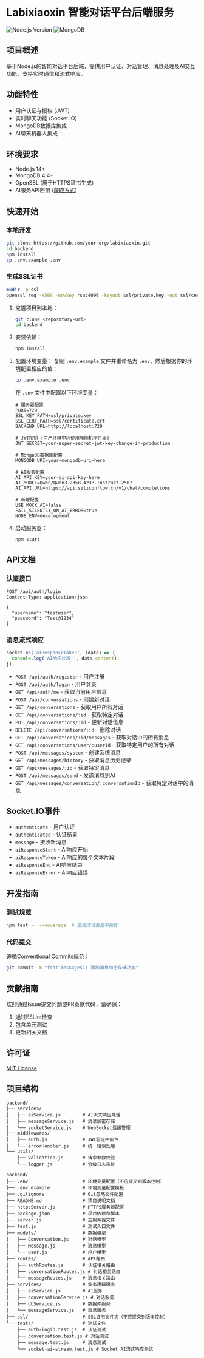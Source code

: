 # Labixiaoxin 智能对话平台后端服务

![Node.js Version](https://img.shields.io/badge/node-%3E%3D14-brightgreen)
![MongoDB](https://img.shields.io/badge/MongoDB-4.4%2B-green)

## 项目概述
基于Node.js的智能对话平台后端，提供用户认证、对话管理、消息处理及AI交互功能，支持实时通信和流式响应。

## 功能特性
- 用户认证与授权 (JWT)
- 实时聊天功能 (Socket.IO)
- MongoDB数据库集成
- AI聊天机器人集成

## 环境要求
- Node.js 14+ 
- MongoDB 4.4+
- OpenSSL (用于HTTPS证书生成)
- AI服务API密钥 ([获取方式](https://platform.siliconflow.com))

## 快速开始

### 本地开发
```bash
git clone https://github.com/your-org/labixiaoxin.git
cd backend
npm install
cp .env.example .env
```

### 生成SSL证书
```bash
mkdir -p ssl
openssl req -x509 -newkey rsa:4096 -keyout ssl/private.key -out ssl/certificate.crt -days 365 -nodes
```

1. 克隆项目到本地：
   ```bash
   git clone <repository-url>
   cd backend
   ```

2. 安装依赖：
   ```bash
   npm install
   ```

3. 配置环境变量：
   复制 `.env.example` 文件并重命名为 `.env`，然后根据你的环境配置相应的值：
   ```bash
   cp .env.example .env
   ```
   
   在 `.env` 文件中配置以下环境变量：
   ```env
   # 服务器配置
   PORT=729
   SSL_KEY_PATH=ssl/private.key
   SSL_CERT_PATH=ssl/certificate.crt
   BACKEND_URL=http://localhost:729

   # JWT密钥 (生产环境中应使用强随机字符串)
   JWT_SECRET=your-super-secret-jwt-key-change-in-production

   # MongoDB数据库配置
   MONGODB_URI=your-mongodb-uri-here

   # AI服务配置
   AI_API_KEY=your-ai-api-key-here
   AI_MODEL=Qwen/Qwen3-235B-A23B-Instruct-2507
   AI_API_URL=https://api.siliconflow.cn/v1/chat/completions

   # 新增配置
   USE_MOCK_AI=false
   FAIL_SILENTLY_ON_AI_ERROR=true
   NODE_ENV=development
   ```

4. 启动服务器：
   ```bash
   npm start
   ```

## API文档

### 认证接口
```http
POST /api/auth/login
Content-Type: application/json

{
  "username": "testuser",
  "password": "Test@1234"
}
```

### 消息流式响应
```javascript
socket.on('aiResponseToken', (data) => {
  console.log('AI响应片段:', data.content);
});
```
- `POST /api/auth/register` - 用户注册
- `POST /api/auth/login` - 用户登录
- `GET /api/auth/me` - 获取当前用户信息
- `POST /api/conversations` - 创建新对话
- `GET /api/conversations` - 获取用户所有对话
- `GET /api/conversations/:id` - 获取特定对话
- `PUT /api/conversations/:id` - 更新对话信息
- `DELETE /api/conversations/:id` - 删除对话
- `GET /api/conversations/:id/messages` - 获取对话中的所有消息
- `GET /api/conversations/user/:userId` - 获取特定用户的所有对话
- `POST /api/messages/system` - 创建系统消息
- `GET /api/messages/history` - 获取消息历史记录
- `GET /api/messages/:id` - 获取特定消息
- `POST /api/messages/send` - 发送消息到AI
- `GET /api/messages/conversation/:conversationId` - 获取特定对话中的消息

## Socket.IO事件
- `authenticate` - 用户认证
- `authenticated` - 认证结果
- `message` - 接收新消息
- `aiResponseStart` - AI响应开始
- `aiResponseToken` - AI响应的每个文本片段
- `aiResponseEnd` - AI响应结束
- `aiResponseError` - AI响应错误

## 开发指南

### 测试规范
```bash
npm test -- --coverage  # 生成测试覆盖率报告
```

### 代码提交
遵循[Conventional Commits](https://www.conventionalcommits.org)规范：
```bash
git commit -m "feat(messages): 添加消息加密存储功能"
```

## 贡献指南
欢迎通过Issue提交问题或PR贡献代码，请确保：
1. 通过ESLint检查
2. 包含单元测试
3. 更新相关文档

## 许可证
[MIT License](LICENSE)

## 项目结构
```
backend/
├── services/
│   ├── aiService.js        # AI流式响应处理
│   ├── messageService.js   # 消息加密存储
│   └── socketService.js    # WebSocket连接管理
├── middlewares/
│   ├── auth.js             # JWT验证中间件
│   └── errorHandler.js     # 统一错误处理
└── utils/
    ├── validation.js       # 请求参数校验
    └── logger.js           # 分级日志系统
```
```
backend/
├── .env                    # 环境变量配置（不应提交到版本控制）
├── .env.example            # 环境变量配置模板
├── .gitignore              # Git忽略文件配置
├── README.md               # 项目说明文档
├── httpsServer.js          # HTTPS服务器配置
├── package.json            # 项目依赖和脚本
├── server.js               # 主服务器文件
├── test.js                 # 测试入口文件
├── models/                 # 数据模型
│   ├── Conversation.js     # 对话模型
│   ├── Message.js          # 消息模型
│   └── User.js             # 用户模型
├── routes/                 # API路由
│   ├── authRoutes.js       # 认证相关路由
│   ├── conversationRoutes.js # 对话相关路由
│   └── messageRoutes.js    # 消息相关路由
├── services/               # 业务逻辑服务
│   ├── aiService.js        # AI服务
│   ├── conversationService.js # 对话服务
│   ├── dbService.js        # 数据库服务
│   └── messageService.js   # 消息服务
├── ssl/                    # SSL证书文件夹（不应提交到版本控制）
└── tests/                  # 测试文件
    ├── auth-login.test.js  # 认证测试
    ├── conversation.test.js # 对话测试
    ├── message.test.js     # 消息测试
    └── socket-ai-stream.test.js # Socket AI流式响应测试
```